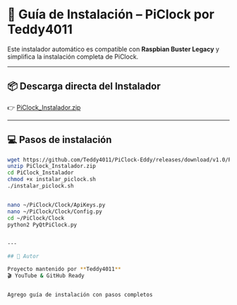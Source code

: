 # 🚀 Guía de Instalación – PiClock por Teddy4011

Este instalador automático es compatible con **Raspbian Buster Legacy** y simplifica la instalación completa de PiClock.

---

## 📦 Descarga directa del Instalador

👉 [PiClock_Instalador.zip](https://github.com/Teddy4011/PiClock-Eddy/releases/download/v1.0/PiClock_Instalador.zip)

---

## 💻 Pasos de instalación

```bash
wget https://github.com/Teddy4011/PiClock-Eddy/releases/download/v1.0/PiClock_Instalador.zip
unzip PiClock_Instalador.zip
cd PiClock_Instalador
chmod +x instalar_piclock.sh
./instalar_piclock.sh


nano ~/PiClock/Clock/ApiKeys.py
nano ~/PiClock/Clock/Config.py
cd ~/PiClock/Clock
python2 PyQtPiClock.py


---

## 👤 Autor

Proyecto mantenido por **Teddy4011**  
🎬 YouTube & GitHub Ready


Agrego guía de instalación con pasos completos



